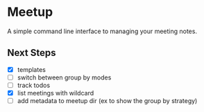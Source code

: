 # Meetup

A simple command line interface to managing your meeting notes.

## Next Steps

- [x] templates
- [ ] switch between group by modes
- [ ] track todos
- [x] list meetings with wildcard
- [ ] add metadata to meetup dir (ex to show the group by strategy)